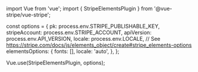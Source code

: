 import Vue from 'vue';
import { StripeElementsPlugin } from '@vue-stripe/vue-stripe';

const options = {
  pk: process.env.STRIPE_PUBLISHABLE_KEY,
  stripeAccount: process.env.STRIPE_ACCOUNT,
  apiVersion: process.env.API_VERSION,
  locale: process.env.LOCALE,
  // See https://stripe.com/docs/js/elements_object/create#stripe_elements-options
  elementsOptions: {
    fonts: [],
    locale: 'auto',
  },
};

Vue.use(StripeElementsPlugin, options);